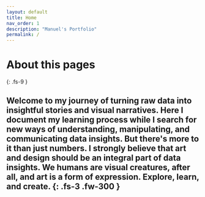 ```yaml
---
layout: default
title: Home
nav_order: 1
description: "Manuel's Portfolio"
permalink: /
---
```


# About this pages
{: .fs-9 }

Welcome to my journey of turning raw data into insightful stories and visual narratives. Here I document my learning process while I search for new ways of understanding, manipulating, and communicating data insights. 
But there's more to it than just numbers. I strongly believe that art and design should be an integral part of data insights. We humans are visual creatures, after all, and art is a form of expression. Explore, learn, and create.
{: .fs-3 .fw-300 }
---

